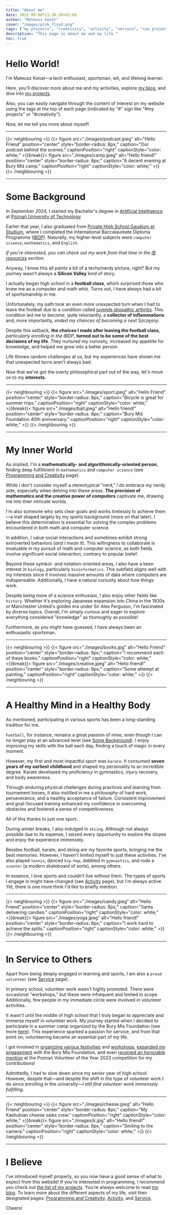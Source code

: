 ```yaml
---
title: "About me"
date: 2022-09-06T11:38:30+02:00
author: "Mateusz Konat"
cover: "images/pink_floyd.png"
tags: ["my projects", "creativity", "activity", "service", "cas project", "IB resources"]
description: "This page is about me and my life."
toc: true
---
```


# Hello World!
I'm Mateusz Konat—a tech enthusiast, sportsman, wit, and lifelong learner.

Here, you'll discover more about me and my activities, explore [my blog](/portfolio/posts), and dive into [my projects](/portfolio/projects).

Also, you can easily navigate through the content of interest on my website using the tags at the top of each page (indicated by "#" sign like "#my projects" or "#creativity").

Now, let me tell you more about myself!

***
{{< neighbouring >}}
{{< figure src="./images/podcast.jpeg" alt="Hello Friend" position="center" style="border-radius: 8px;" caption="Our podcast behind the scenes." captionPosition="right" captionStyle="color: white;" >}}break{{< figure src="./images/camp.jpeg" alt="Hello friend!" position="center" style="border-radius: 8px;" caption="A decent evening at Bury Miś camp." captionPosition="right" captionStyle="color: white;" >}}
{{< /neighbouring >}}
***

# Some Background

In September 2024, I started my Bachelor's degree in [Artificial Intelligence]() at [Poznań University of Technology]().

Earlier that year, I also graduated from [Private High School Gaudium et Studium](https://www.eduges.pl/en), where I completed the International Baccalaureate Diploma Programme ([IBDP](https://www.ibo.org/programmes/diploma-programme/)). Naturally, my higher-level subjects were `computer science`, `mathematics`, and `English`.

_If you're interested, you can check out my work from that time in the [IB resources](/portfolio/ib-resources) section._

Anyway, I know this all paints a bit of a techy/nerdy picture, right? But my journey wasn’t always a **Silicon Valley** kind of story.

I actually began high school in a **football class**, which surprised those who knew me as a computer and math whiz. Turns out, I have always had a bit of sportsmanship in me. 

Unfortunately, my path took an even more unexpected turn when I had to leave the football due to a condition called [juvenile idiopathic arthritis](https://www.mayoclinic.org/diseases-conditions/juvenile-idiopathic-arthritis/symptoms-causes/syc-20374082). This condition led me to become, quite reluctantly, a **collector of inflammations** and, more importantly, _ended my chances of becoming a next Szczęsny_.

Despite this setback, **the choices I made after leaving the football class**, _particularly enrolling in the IBDP_, **turned out to be some of the best decisions of my life**. They nurtured my curiosity, increased my appetite for knowledge, and helped me grow into a better person.

Life throws random challenges at us, but my experiences have shown me that unexpected turns aren’t always bad.  

Now that we’ve got the overly philosophical part out of the way, let's move on to my **interests**.  

***
{{< neighbouring >}}
{{< figure src="./images/sport.jpeg" alt="Hello Friend" position="center" style="border-radius: 8px;" caption="Bicycle is great for summer trips." captionPosition="right" captionStyle="color: white;" >}}break{{< figure src="./images/ball.jpeg" alt="Hello friend!" position="center" style="border-radius: 8px;" caption="Bury Miś Foundation 40th anniversary." captionPosition="right" captionStyle="color: white;" >}}
{{< /neighbouring >}}
***

# My Inner World
As implied, I'm a **mathematically- and algorithmically-oriented person**, finding deep fulfillment in `mathematics` and `computer science` (see [Programming and Creativity](/portfolio/creativity) page).

While I don't consider myself a stereotypical "nerd," I do embrace my nerdy side, especially when delving into these areas. **The precision of mathematics and the creative power of computers** captivate me, drawing me into their intricate worlds.

I'm also someone who sets clear goals and works tirelessly to achieve them—a trait shaped largely by my sports background (more on that later). I believe this determination is essential for solving the complex problems encountered in both math and computer science.

In addition, I value social interactions and sometimes exhibit strong extroverted behaviors (_and I mean it_). This willingness to collaborate is invaluable in my pursuit of math and computer science, as both fields involve significant social interaction, contrary to popular belief.

Beyond these symbol- and notation-oriented areas, I also have a keen interest in `biology`, particularly `bioinformatics`. This subfield aligns well with my interests since it involves massive amounts of data where computers are indispensable. Additionally, I have a natural curiosity about how things work.

Despite being more of a science enthusiast, I also enjoy other fields like `history`. Whether it's exploring Japanese expansion into China in the 1930s or Manchester United's golden era under Sir Alex Ferguson, I'm fascinated by diverse topics. Overall, I'm simply curious and eager to explore everything considered "_knowledge_" as thoroughly as possible!

Furthermore, as you might have guessed, I have always been an enthusiastic sportsman.

***
{{< neighbouring >}}
{{< figure src="./images/books.jpg" alt="Hello Friend" position="center" style="border-radius: 8px;" caption="I recommend each of these books." captionPosition="right" captionStyle="color: white;" >}}break{{< figure src="./images/creative.jpeg" alt="Hello friend!" position="center" style="border-radius: 8px;" caption="Some attempt at painting." captionPosition="right" captionStyle="color: white;" >}}
{{< /neighbouring >}}
***

# A Healthy Mind in a Healthy Body
As mentioned, participating in various sports has been a long-standing tradition for me.

`Football`, for instance, remains a great passion of mine, even though I can no longer play at an advanced level (see [Some Background](#some-background)). I enjoy improving my skills with the ball each day, finding a touch of magic in every moment.

However, my first and most impactful sport was `karate`. It consumed **seven years of my earliest childhood** and shaped my personality to an incredible degree. Karate developed my proficiency in gymnastics, injury recovery, and body awareness. 

Through enduring physical challenges during practices and learning from tournament losses, it also instilled in me a philosophy of hard work, perseverance, and a healthy acceptance of failure. Consistent improvement and goal-focused training enhanced my confidence in overcoming obstacles and fostered a sense of competitiveness. 

All of this thanks to just one sport.

During winter breaks, I also indulged in `skiing`. Although not always possible due to its expense, I seized every opportunity to explore the slopes and enjoy the experience immensely.

Besides football, karate, and skiing are my favorite sports, bringing me the best memories. However, I haven't limited myself to just these activities. I've also played `tennis`, danced `hip-hop`, dabbled in `gymnastics`, and rode a `scooter` (a modern skateboard of sorts), among others.

In essence, I love sports and couldn't live without them. The types of sports I engage in might have changed (see [Activity](/portfolio/activity) page), but I'm always active. Yet, there is one more think I'd like to briefly mention.

***
{{< neighbouring >}}
{{< figure src="./images/candy.jpeg" alt="Hello Friend" position="center" style="border-radius: 8px;" caption="Santa delivering candies." captionPosition="right" captionStyle="color: white;" >}}break{{< figure src="./images/yoga.jpeg" alt="Hello friend!" position="center" style="border-radius: 8px;" caption="I work hard to achieve the splits." captionPosition="right" captionStyle="color: white;" >}}
{{< /neighbouring >}}
***

# In Service to Others
Apart from being deeply engaged in learning and sports, I am also a `proud volunteer` (see [Service](/portfolio/service) page).

In primary school, volunteer work wasn't highly promoted. There were occasional "workshops," but these were infrequent and limited in scope. Additionally, few people in my immediate circle were involved in volunteer activities.

It wasn't until the middle of high school that I truly began to appreciate and immerse myself in volunteer work. My journey started when I decided to participate in a summer camp organized by the Bury Mis Foundation (see more [here]()). This experience sparked a passion for service, and from that point on, volunteering became an essential part of my life. 

I got involved in [organizing various festivities](/portfolio/posts/pomocna-piatka-preparation/) and [workshops](/portfolio/posts/druzyna-szpiku/), [expanded my engagement](/portfolio/posts/selling-cheese/) with the Bury Mis Foundation, and even [received an honorable mention](/portfolio/posts/poznanski-wolontariusz-roku/) at the Poznań Volunteer of the Year 2023 competition for my contributions!

Admittedly, I had to slow down since my senior year of high school. However, despite that—and despite the shift in the type of volunteer work I do since enrolling in the university—_I still find volunteer work immensely fulfilling_.

***
{{< neighbouring >}}
{{< figure src="./images/cheese.jpeg" alt="Hello Friend" position="center" style="border-radius: 8px;" caption="My Kashubian cheese sales crew." captionPosition="right" captionStyle="color: white;" >}}break{{< figure src="./images/k.jpg" alt="Hello friend!" position="center" style="border-radius: 8px;" caption="Smiling to the camera." captionPosition="right" captionStyle="color: white;" >}}
{{< /neighbouring >}}
***

# I Believe
I've introduced myself properly, so you now have a good sense of what to expect from this website! If you're interested in programming, I recommend you check out [the list of my projects](/portfolio/projects). You're always welcome to read [my blog](/portfolio/posts). To learn more about the different aspects of my life, visit their designated pages: [Programming and Creativity](/portfolio/creativity), [Activity](/portfolio/activity), and [Service](/portfolio/service).

Cheers!